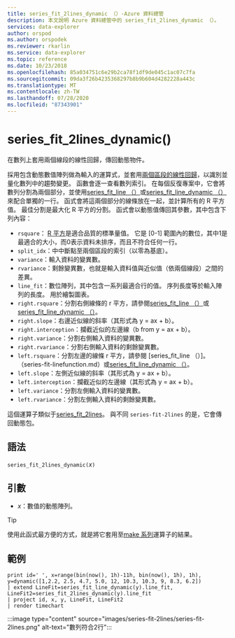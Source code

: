 ```yaml
---
title: series_fit_2lines_dynamic （）-Azure 資料總管
description: 本文說明 Azure 資料總管中的 series_fit_2lines_dynamic （）。
services: data-explorer
author: orspod
ms.author: orspodek
ms.reviewer: rkarlin
ms.service: data-explorer
ms.topic: reference
ms.date: 10/23/2018
ms.openlocfilehash: 85a034751c6e29b2ca78f1df9de045c1ac07c7fa
ms.sourcegitcommit: 09da3f26b4235368297b8b9b604d4282228a443c
ms.translationtype: MT
ms.contentlocale: zh-TW
ms.lasthandoff: 07/28/2020
ms.locfileid: "87343901"
---
```

# <a name="series_fit_2lines_dynamic"></a>series_fit_2lines_dynamic()

在數列上套用兩個線段的線性回歸，傳回動態物件。  

採用包含動態數值陣列做為輸入的運算式，並套用[兩個區段的線性回歸](https://en.wikipedia.org/wiki/Segmented_regression)，以識別並量化數列中的趨勢變更。 函數會逐一查看數列索引。 在每個反復專案中，它會將數列分割為兩個部分，並使用[series_fit_line （）](series-fit-linefunction.md)或[series_fit_line_dynamic （）](series-fit-line-dynamicfunction.md)來配合單獨的一行。 函式會將這兩個部分的線條放在一起，並計算所有的 R 平方值。 最佳分割是最大化 R 平方的分割。 函式會以動態值傳回其參數，其中包含下列內容：

* `rsquare`： [R 平方](https://en.wikipedia.org/wiki/Coefficient_of_determination)是適合品質的標準量值。 它是 [0-1] 範圍內的數位，其中1是最適合的大小，而0表示資料未排序，而且不符合任何一行。
* `split_idx`：中中斷點至兩個區段的索引（以零為基底）。
* `variance`：輸入資料的變異數。
* `rvariance`：剩餘變異數，也就是輸入資料值與近似值（依兩個線段）之間的差異。
* `line_fit`：數位陣列，其中包含一系列最適合行的值。 序列長度等於輸入陣列的長度。 用於繪製圖表。
* `right.rsquare`：分割右側線條的 r 平方，請參閱[series_fit_line （）](series-fit-linefunction.md)或[series_fit_line_dynamic （）](series-fit-line-dynamicfunction.md)。
* `right.slope`：右邊近似線的斜率（其形式為 y = ax + b）。
* `right.interception`：攔截近似的左邊線（b from y = ax + b）。
* `right.variance`：分割右側輸入資料的變異數。
* `right.rvariance`：分割右側輸入資料的剩餘變異數。
* `left.rsquare`：分割左邊的線條 r 平方，請參閱 [series_fit_line （）]。（series-fit-linefunction.md）或[series_fit_line_dynamic （）](series-fit-line-dynamicfunction.md)。
* `left.slope`：左側近似線的斜率（其形式為 y = ax + b）。
* `left.interception`：攔截近似的左邊線（其形式為 y = ax + b）。
* `left.variance`：分割左側輸入資料的變異數。
* `left.rvariance`：分割左側輸入資料的剩餘變異數。

這個運算子類似于[series_fit_2lines](series-fit-2linesfunction.md)。 與不同 `series-fit-2lines` 的是，它會傳回動態包。

## <a name="syntax"></a>語法

`series_fit_2lines_dynamic(`*x*`)`

## <a name="arguments"></a>引數

* *x*：數值的動態陣列。  

> [!TIP]
> 使用此函式最方便的方式，就是將它套用至[make 系列](make-seriesoperator.md)運算子的結果。

## <a name="example"></a>範例

<!-- csl: https://help.kusto.windows.net:443/Samples -->
```kusto
print id=' ', x=range(bin(now(), 1h)-11h, bin(now(), 1h), 1h), y=dynamic([1,2.2, 2.5, 4.7, 5.0, 12, 10.3, 10.3, 9, 8.3, 6.2])
| extend LineFit=series_fit_line_dynamic(y).line_fit, LineFit2=series_fit_2lines_dynamic(y).line_fit
| project id, x, y, LineFit, LineFit2
| render timechart
```

:::image type="content" source="images/series-fit-2lines/series-fit-2lines.png" alt-text="數列符合2行":::
